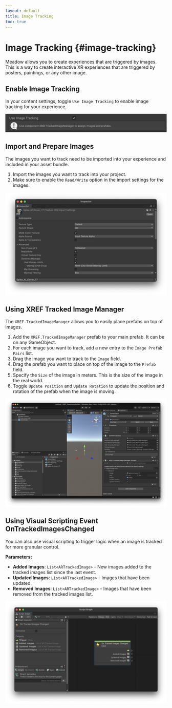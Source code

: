 ```yaml
---
layout: default
title: Image Tracking
toc: true
---
```


# Image Tracking {#image-tracking}

Meadow allows you to create experiences that are triggered by images. This is a way to create interactive XR experiences that are triggered by posters, paintings, or any other image. 

## Enable Image Tracking

In your content settings, toggle `Use Image Tracking` to enable image tracking for your experience.

![alt_text](images/image-tracking-settings.webp "Image Tracking Settings")

## Import and Prepare Images

The images you want to track need to be imported into your experience and included in your asset bundle. 

1. Import the images you want to track into your project.
2. Make sure to enable the `Read/Write` option in the import settings for the images.

![alt_text](images/image-import-settings.webp "Image Import Settings")

## Using XREF Tracked Image Manager

The `XREF.TrackedImageManager` allows you to easily place prefabs on top of images.

1. Add the `XREF.TrackedImageManager` prefab to your main prefab. It can be on any GameObject. 
2. For each image you want to track, add a new entry to the `Image Prefab Pairs` list.
3. Drag the image you want to track to the `Image` field.
4. Drag the prefab you want to place on top of the image to the `Prefab` field.
5. Specify the `Size` of the image in meters. This is the size of the image in the real world.
6. Toggle `Update Position` and `Update Rotation` to update the position and rotation of the prefab when the image is moving.

![alt_text](images/image-tracking.webp "Image Tracking")

## Using Visual Scripting Event OnTrackedImagesChanged

You can also use visual scripting to trigger logic when an image is tracked for more granular control. 

**Parameters:**
- **Added Images**: `List<ARTrackedImage>` - New images added to the tracked images list since the last event.
- **Updated Images**: `List<ARTrackedImage>` - Images that have been updated.
- **Removed Images**: `List<ARTrackedImage>` - Images that have been removed from the tracked images list.

![alt_text](images/image-tracking-visual-scripting.webp "Image Tracking Visual Scripting")